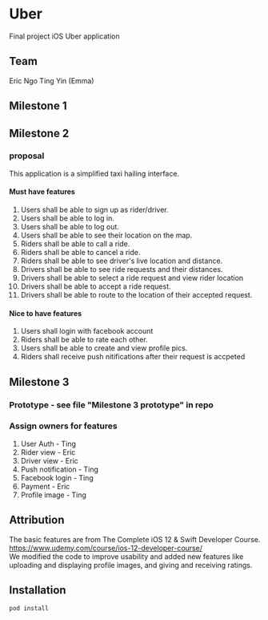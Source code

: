 # Uber
Final project iOS Uber application

## Team
Eric Ngo
Ting Yin (Emma) 

## Milestone 1

## Milestone 2
### proposal
This application is a simplified taxi hailing interface.

#### Must have features
1. Users shall be able to sign up as rider/driver.
2. Users shall be able to log in.
3. Users shall be able to log out.
4. Users shall be able to see their location on the map.
5. Riders shall be able to call a ride.
6. Riders shall be able to cancel a ride.
7. Riders shall be able to see driver's live location and distance.
8. Drivers shall be able to see ride requests and their distances.
9. Drivers shall be able to select a ride request and view rider location
10. Drivers shall be able to accept a ride request.
11. Drivers shall be able to route to the location of their accepted request.


#### Nice to have features
1. Users shall login with facebook account
2. Riders shall be able to rate each other.
3. Users shall be able to create and view profile pics.
4. Riders shall receive push nitifications after their request is accpeted

## Milestone 3
### Prototype - see file "Milestone 3 prototype" in repo
### Assign owners for features
1. User Auth - Ting
2. Rider view - Eric
3. Driver view - Eric
4. Push notification - Ting
5. Facebook login - Ting
6. Payment - Eric
7. Profile image - Ting

## Attribution
The basic features are from The Complete iOS 12 & Swift Developer Course. https://www.udemy.com/course/ios-12-developer-course/ <br />
We modified the code to improve usability and added new features like uploading and displaying profile images, and giving and receiving ratings.


## Installation

```bash
pod install
```

